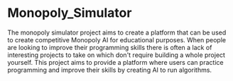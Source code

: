 # Monopoly_Simulator

The monopoly simulator project aims to create a platform that can be used to create competitive Monopoly AI for educational purposes. When people are looking to improve their programming skills there is often a lack of interesting projects to take on which don't require building a whole project yourself. This project aims to provide a platform where users can practice programming and improve their skills by creating AI to run algorithms.
